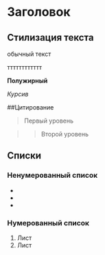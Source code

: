 # Заголовок

## Стилизация текста

обычный текст

тттттттттттт

**Полужирный**

*Курсив*

##Цитирование

> Первый уровень

>> Второй уровень

## Списки
### Ненумерованный список
*
*
*

### Нумерованный список
1. Лист
2. Лист